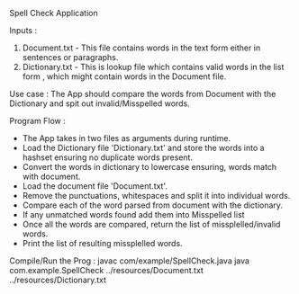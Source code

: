 Spell Check Application

Inputs : 
1. Document.txt - This file contains words in the text form either in sentences or paragraphs.
2. Dictionary.txt - This is lookup file which contains valid words in the list form , which might contain words in the Document file.

Use case : The App should compare the words from Document with the Dictionary and spit out invalid/Misspelled words.

Program Flow :

- The App takes in two files as arguments during runtime.
- Load the Dictionary file 'Dictionary.txt' and store the words into a hashset ensuring no duplicate words present.
- Convert the words in dictionary to lowercase ensuring, words match with document.
- Load the document file 'Document.txt'.
- Remove the punctuations, whitespaces and split it into individual words.
- Compare each of the word parsed from document with the dictionary.
- If any unmatched words found add them into Misspelled list
- Once all the words are compared, return the list of missplelled/invalid words.
- Print the list of resulting missplelled words.

Compile/Run the Prog :
javac com/example/SpellCheck.java 
java com.example.SpellCheck ../resources/Document.txt ../resources/Dictionary.txt
